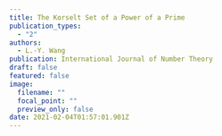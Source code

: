 ```yaml
---
title: The Korselt Set of a Power of a Prime
publication_types:
  - "2"
authors:
  - L.-Y. Wang
publication: International Journal of Number Theory
draft: false
featured: false
image:
  filename: ""
  focal_point: ""
  preview_only: false
date: 2021-02-04T01:57:01.901Z
---
```


